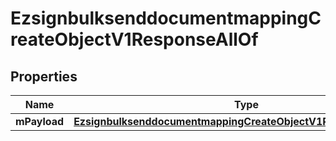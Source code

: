 

# EzsignbulksenddocumentmappingCreateObjectV1ResponseAllOf


## Properties

| Name | Type | Description | Notes |
|------------ | ------------- | ------------- | -------------|
|**mPayload** | [**EzsignbulksenddocumentmappingCreateObjectV1ResponseMPayload**](EzsignbulksenddocumentmappingCreateObjectV1ResponseMPayload.md) |  |  |



